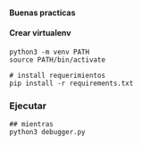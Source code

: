 #### Buenas practicas

#### Crear virtualenv

```
python3 -m venv PATH
source PATH/bin/activate

# install requerimientos
pip install -r requirements.txt
```

### Ejecutar 

```
## mientras
python3 debugger.py
```